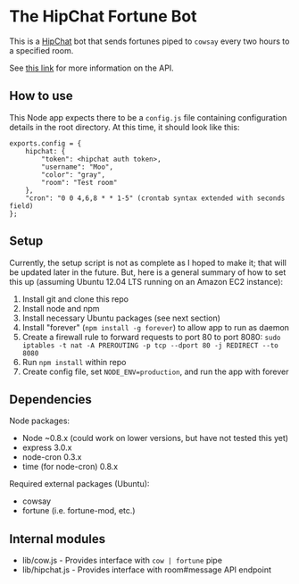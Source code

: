 The HipChat Fortune Bot
=======================

This is a [HipChat](https://www.hipchat.com/) bot that sends fortunes piped
to `cowsay` every two hours to a specified room.

See [this link](https://www.hipchat.com/docs/api) for more information on the
API.

How to use
----------

This Node app expects there to be a `config.js` file containing configuration
details in the root directory. At this time, it should look like this:

    exports.config = {
        hipchat: {
            "token": <hipchat auth token>,
            "username": "Moo",
            "color": "gray",
            "room": "Test room"
        },
        "cron": "0 0 4,6,8 * * 1-5" (crontab syntax extended with seconds field)
    };

Setup
-----
Currently, the setup script is not as complete as I hoped to make it; that will
be updated later in the future. But, here is a general summary of how to set
this up (assuming Ubuntu 12.04 LTS running on an Amazon EC2 instance):

1. Install git and clone this repo
2. Install node and npm
3. Install necessary Ubuntu packages (see next section)
4. Install "forever" (`npm install -g forever`) to allow app to run as daemon
5. Create a firewall rule to forward requests to port 80 to port 8080:
   `sudo iptables -t nat -A PREROUTING -p tcp --dport 80 -j REDIRECT --to 8080`
6. Run `npm install` within repo
7. Create config file, set `NODE_ENV=production`, and run the app with forever

Dependencies
------------
Node packages:

* Node ~0.8.x (could work on lower versions, but have not tested this yet)
* express 3.0.x
* node-cron 0.3.x
* time (for node-cron) 0.8.x

Required external packages (Ubuntu):

* cowsay
* fortune (i.e. fortune-mod, etc.)


Internal modules
----------------
* lib/cow.js - Provides interface with `cow | fortune` pipe
* lib/hipchat.js - Provides interface with room#message API endpoint

